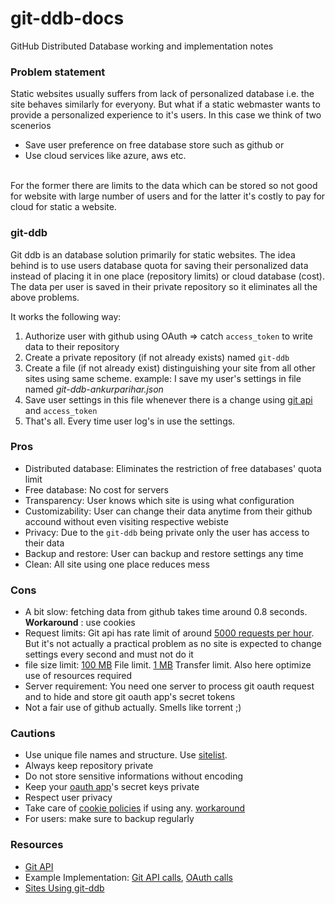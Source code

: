 # git-ddb-docs
GitHub Distributed Database working and implementation notes

### Problem statement
Static websites usually suffers from lack of personalized database i.e. the site behaves similarly for everyony. But what if a static webmaster
wants to provide a personalized experience to it's users. In this case we think of two scenerios
<!--  -->
- Save user preference on free database store such as github or<br>
- Use cloud services like azure, aws etc.
<br>
<!--  -->
For the former there are limits to the data which can be stored so not good for website with large number of users and for the latter it's costly to pay for cloud for static a website.

### git-ddb
Git ddb is an database solution primarily for static websites.
The idea behind is to use users database quota for saving their personalized data instead of placing it in one place (repository limits) or cloud database (cost). The data per user is saved in their private repository so it eliminates all the above problems.
<!--  -->
It works the following way:
1. Authorize user with github using OAuth => catch `access_token` to write data to their repository
2. Create a private repository (if not already exists) named `git-ddb`
3. Create a file (if not already exist) distinguishing your site from all other sites using same scheme. example: I save my user's settings in file named _git-ddb-ankurparihar.json_
4. Save user settings in this file whenever there is a change using [git api](https://developer.github.com/v3/) and `access_token`
5. That's all. Every time user log's in use the settings.

### Pros
- Distributed database: Eliminates the restriction of free databases' quota limit
- Free database: No cost for servers
- Transparency: User knows which site is using what configuration
- Customizability: User can change their data anytime from their github accound without even visiting respective webiste
- Privacy: Due to the `git-ddb` being private only the user has access to their data
- Backup and restore: User can backup and restore settings any time 
- Clean: All site using one place reduces mess

### Cons
- A bit slow: fetching data from github takes time around 0.8 seconds. **Workaround** : use cookies
- Request limits: Git api has rate limit of around [5000 requests per hour](https://developer.github.com/v3/#rate-limiting). But it's not actually a practical problem as no site is expected to change settings every second and must not do it
- file size limit: [100 MB](https://help.github.com/en/articles/what-is-my-disk-quota) File limit. [1 MB](https://developer.github.com/v3/repos/contents/#get-contents) Transfer limit. Also here optimize use of resources required
- Server requirement: You need one server to process git oauth request and to hide and store git oauth app's secret tokens
- Not a fair use of github actually. Smells like torrent ;)

### Cautions
- Use unique file names and structure. Use [sitelist](./SiteList.md).
- Always keep repository private
- Do not store sensitive informations without encoding
- Keep your [oauth app](https://developer.github.com/apps/building-oauth-apps/)'s secret keys private
- Respect user privacy
- Take care of [cookie policies](https://www.cookielaw.org/the-cookie-law/) if using any. [workaround](https://cookieconsent.insites.com/)
- For users: make sure to backup regularly

### Resources
- [Git API](https://developer.github.com/v3/)
- Example Implementation: [Git API calls](https://github.com/ankurparihar/ankurparihar.github.io/blob/master/media/personalization.js), [OAuth calls](https://github.com/ankurparihar/ankurparihar.github.io/tree/master/auth)
- [Sites Using git-ddb](./SiteList.md)